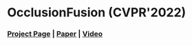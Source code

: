 # OcclusionFusion (CVPR'2022)

### [Project Page](https://wenbin-lin.github.io/OcclusionFusion/) | [Paper](https://arxiv.org/abs/2203.07977) | [Video](https://youtu.be/UC4k43dlp2w)

